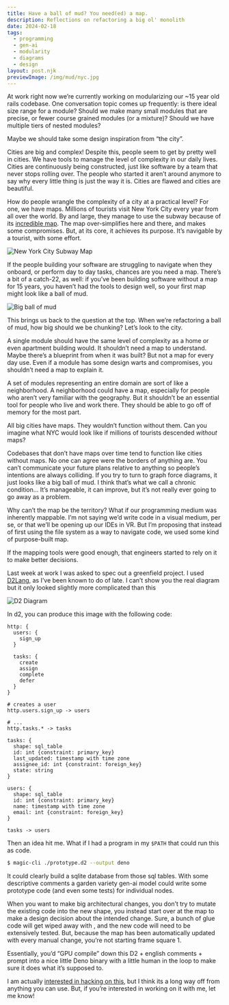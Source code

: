 ```yaml
---
title: Have a ball of mud? You need(ed) a map.
description: Reflections on refactoring a big ol' monolith
date: 2024-02-18
tags:
  - programming
  - gen-ai
  - modularity
  - diagrams
  - design
layout: post.njk
previewImage: /img/mud/nyc.jpg
---
```


At work right now we’re currently working on modularizing our ~15 year old rails codebase. One conversation topic comes up frequently: is there ideal size range for a module? Should we make many small modules that are precise, or fewer course grained modules (or a mixture)? Should we have multiple tiers of nested modules?

Maybe we should take some design inspiration from “the city”. 

Cities are big and complex! Despite this, people seem to get by pretty well in cities. We have tools to manage the level of complexity in our daily lives. Cities are continuously being constructed, just like software by a team that never stops rolling over. The people who started it aren’t around anymore to say why every little thing is just the way it is. Cities are flawed and cities are beautiful.

How do people wrangle the complexity of a city at a practical level? For one, we have maps. Millions of tourists visit New York City every year from all over the world. By and large, they manage to use the subway because of its [incredible map](https://en.wikipedia.org/wiki/New_York_City_Subway_map). The map over-simplifies here and there, and makes some compromises. But, at its core, it achieves its purpose. It’s navigable by a tourist, with some effort.

![New York City Subway Map](/img/mud/nyc.jpg)

If the people building your software are struggling to navigate when they onboard, or perform day to day tasks, chances are you need a map. There’s a bit of a catch-22, as well: if you’ve been building software without a map for 15 years, you haven’t had the tools to design well, so your first map might look like a ball of mud.

![Big ball of mud](/img/mud/mud.webp)

This brings us back to the question at the top. When we’re refactoring a ball of mud, how big should we be chunking? Let’s look to the city.

A single module should have the same level of complexity as a home or even apartment building would. It shouldn’t need a map to understand. Maybe there’s a blueprint from when it was built? But not a map for every day use. Even if a module has some design warts and compromises, you shouldn’t need a map to explain it.

A set of modules representing an entire domain are sort of like a neighborhood. A neighborhood could have a map, especially for people who aren’t very familiar with the geography. But it shouldn’t be an essential tool for people who live and work there. They should be able to go off of memory for the most part.

All big cities have maps. They wouldn’t function without them. Can you imagine what NYC would look like if millions of tourists descended *without* maps?

Codebases that don’t have maps over time tend to function like cities without maps. No one can agree were the borders of anything are. You can’t communicate your future plans relative to anything so people’s intentions are always colliding. If you try to turn to graph force diagrams, it just looks like a big ball of mud. I think that’s what we call a chronic condition… It’s manageable, it can improve, but it’s not really ever going to go away as a problem. 

Why can’t the map be the territory? What if our programming medium was inherently mappable. I’m not saying we’d write code in a visual medium, per se, or that we’ll be opening up our IDEs in VR. But I’m proposing that instead of first using the file system as a way to navigate code, we used some kind of purpose-built map.

If the mapping tools were good enough, that engineers started to rely on it to make better decisions.

Last week at work I was asked to spec out a greenfield project. I used [D2Lang](https://d2lang.com/), as I’ve been known to do of late. I can’t show you the real diagram but it only looked slightly more complicated than this

![D2 Diagram](/img/mud/diagram.png)

In d2, you can produce this image with the following code:

```
http: {
  users: {
    sign_up
  }

  tasks: {
    create
    assign
    complete
    defer
  }
}

# creates a user
http.users.sign_up -> users

# ...
http.tasks.* -> tasks

tasks: {
  shape: sql_table
  id: int {constraint: primary_key}
  last_updated: timestamp with time zone
  assignee_id: int {constraint: foreign_key}
  state: string
}

users: {
  shape: sql_table
  id: int {constraint: primary_key}
  name: timestamp with time zone
  email: int {constraint: foreign_key}
}

tasks -> users
```

Then an idea hit me. What if I had a program in my `$PATH` that could run this as code.

```bash
$ magic-cli ./prototype.d2 --output deno
```

It could clearly build a sqlite database from those sql tables. With some descriptive comments a garden variety gen-ai model could write some prototype code (and even some tests) for individual nodes.

When you want to make big architectural changes, you don’t try to mutate the existing code into the new shape, you instead start over at the map to make a design decision about the intended change. Sure, a bunch of glue code will get wiped away with , and the new code will need to be extensively tested. But, because the map has been automatically updated with every manual change, you’re not starting frame square 1.

Essentially, you’d “GPU compile” down this D2 + english comments + prompt into a nice little Deno binary with a little human in the loop to make sure it does what it’s supposed to.

I am actually [interested in hacking on this](https://github.com/terrastruct/d2/issues/1841), but I think its a long way off from anything you can use. But, if you’re interested in working on it with me, let me know!